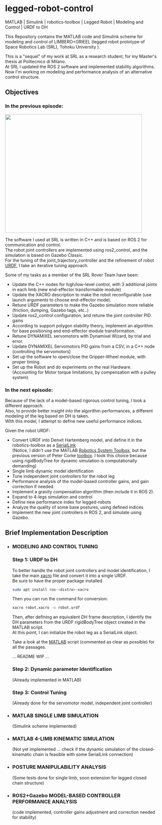 # legged-robot-control
MATLAB | Simulink | robotics-toolbox | Legged Robot | Modeling and Control | URDF to DH 

This Repository contains the MATLAB code and Simulink scheme for modeling and control of LIMBERO+GRIEEL (legged robot prototype of Space Robotics Lab (SRL), Tohoku University ).<br/>

This is a "sequel" of my work at SRL as a research student, for my Master's thesis at Politecnico di Milano. <br/>
At SRL I updated the ROS 2 software and implemented stability algorithms. <br/>
Now I'm working on modeling and performance analysis of an alternative control structure. 

## Objectives

### In the previous episode:

<img width=450 height=390 src=https://github.com/AlePuglisi/legged-robot-control/blob/main/image_video/transform_sequence_algorithm_GIF.gif>

The software I used at SRL is written in C++ and is based on ROS 2 for communication and control.<br/>
The robot joint controllers are implemented using ros2_control, and the simulation is based on Gazebo Classic.<br/>
For the tuning of the joint_trajectory_controller and the refinement of robot [URDF](https://docs.ros.org/en/humble/Tutorials/Intermediate/URDF/URDF-Main.html), I take an iterative tuning approach.<br/>

Some of my tasks as a member of the SRL Rover Team have been: 
- Update the C++ nodes for high/low-level control, with 3 additional joints in each limb (new end-effector transformable module)
- Update the XACRO description to make the robot reconfigurable (use launch arguments to choose end-effector mode).
- Retune URDF parameters to make the Gazebo simulation more reliable (friction, dumping, Gazebo tags, etc..)
- Update ros2_control configuration, and retune the joint controller PID gains
- According to support polygon stability theory, implement an algorithm for base positioning and end-effector module transformation.
- Retune DYNAMIXEL servomotors with Dynamixel Wizard, by trial and error.
- Update DYNAMIXEL Servomotors PID gains from a CSV, in a C++ node (controlling the servomotors)
- Set up the software to open/close the Gripper-Wheel module, with proper timing.
- Set up the Robot and do experiments on the real Hardware. <br/>
  (Accounting for Motor torque limitations, by compensation with a pulley system)
  
### In the next episode: 
Because of the lack of a model-based rigorous control tuning, I took a different approach.<br/> 
Also, to provide better insight into the algorithm performances, a different modeling of the leg based on DH is taken. <br/>
With this model, I attempt to define new useful performance indices.

Given the robot URDF:
- Convert URDF into Denvit Hartemberg model, and define it in the robotics-toolbox as a [SerialLink](https://www.petercorke.com/RTB/r9/html/SerialLink.html) <br/>
  (Notice, I didn't use the MATLAB [Robotics System Toolbox](https://it.mathworks.com/products/robotics.html), but the previous version of Peter Corke [toolbox](https://petercorke.com/toolboxes/robotics-toolbox/).
  I took this choice because using rigidBodyTree for dynamic simulation is computationally demanding)
- Single limb dynamic model identification 
- Tune independent joint controllers for the robot leg
- Performance analysis of the model-based controller gains, and gain correction if needed.
- Implement a gravity compensation algorithm (then include it in ROS 2). 
- Expand to 4-legs simulation and control
- Define new performance index for legged-robots
- Analyze the quality of some base postures, using defined indices
- Implement the new joint controllers in ROS 2, and simulate using Gazebo.

## Brief Implementation Description 

- ### MODELING AND CONTROL TUNING 
    ### Step 1: URDF to DH
    To better handle the robot joint controllers and model identification, I take the main [xacro](https://docs.ros.org/en/humble/Tutorials/Intermediate/URDF/Using-Xacro-to-Clean-Up-a-URDF-File.html) file and convert it into a single 
    URDF.<br/>
    Be sure to have the proper package installed
    ```bash
    sudo apt install ros-<distro>-xacro
    ```
    Then you can run the command for conversion: 
    ```bash
    xacro robot.xacro -o robot.urdf
    ```
    
    Then, after defining an equivalent DH frame description, I identify the DH parameters from the URDF rigidBodyTree object created in the MATLAB script.<br/>
    At this point, I can initialize the robot leg as a SerialLink object. 
    
    Take a look at the [MATLAB](https://github.com/AlePuglisi/legged-robot-control/blob/main/limberoGrieel_leg_DH.m) script (commented as clear as possible) for all the passages. 
    
     ... README WIP ...
    ### Step 2: Dynamic parameter Identification 
    (Already implemented in MATLAB)
    
    ### Step 3: Control Tuning 
    (Already done for the servomotor model, independent joint controller) 

- ### MATLAB SINGLE LIMB SIMULATION
  (Simulink scheme implemented)
  
- ### MATLAB 4-LIMB KINEMATIC SIMULATION
  (Not yet implemented ... check if the dynamic simulation of the closed-kinematic chain is feasible with some SerialLink connection)
  
- ### POSTURE MANIPULABILITY ANALYSIS
  (Some tests done for single limb, soon extension for legged closed chain structure)
  
- ### ROS2+Gazebo MODEL-BASED CONTROLLER PERFORMANCE ANALYSIS
  (code implemented, controller gains adjustment and correction needed for stability) 
  



